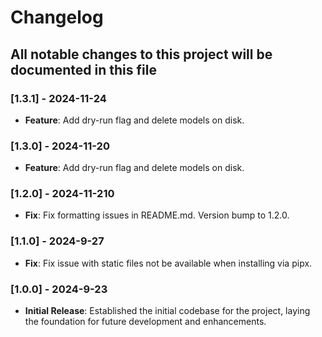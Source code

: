 # Changelog

## All notable changes to this project will be documented in this file

### [1.3.1] - 2024-11-24

- **Feature**: Add dry-run flag and delete models on disk.

### [1.3.0] - 2024-11-20

- **Feature**: Add dry-run flag and delete models on disk.

### [1.2.0] - 2024-11-210

- **Fix**: Fix formatting issues in README.md. Version bump to 1.2.0.

### [1.1.0] - 2024-9-27

- **Fix**: Fix issue with static files not be available when installing via pipx.

### [1.0.0] - 2024-9-23

- **Initial Release**: Established the initial codebase for the project, laying the foundation for future development and enhancements.
